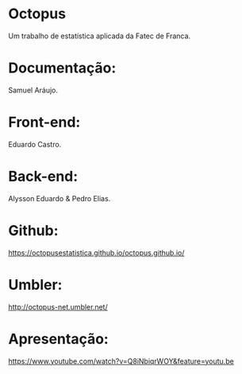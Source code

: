 # Octopus
Um trabalho de estatística aplicada da Fatec de Franca.

# Documentação: 
Samuel Aráujo.

# Front-end: 
Eduardo Castro.

# Back-end: 
Alysson Eduardo & Pedro Elias.

# Github: 
https://octopusestatistica.github.io/octopus.github.io/

# Umbler: 
http://octopus-net.umbler.net/

# Apresentação: 
https://www.youtube.com/watch?v=Q8iNbiqrWOY&feature=youtu.be
